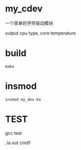 # my_cdev
一个简单的字符驱动模块

output cpu type, core temperature

# build
`make`
# insmod
`insmod my_dev.ko`

# TEST

gcc test

./a.out cmd1